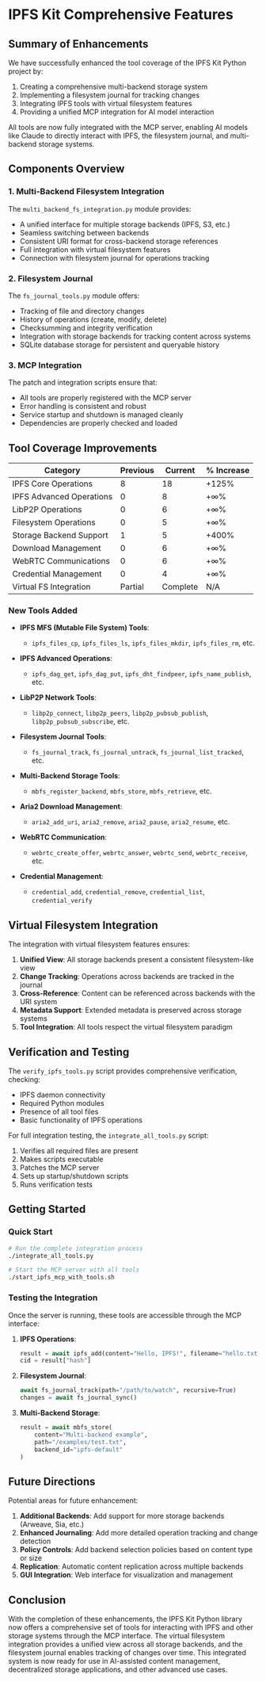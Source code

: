 # IPFS Kit Comprehensive Features

## Summary of Enhancements

We have successfully enhanced the tool coverage of the IPFS Kit Python project by:

1. Creating a comprehensive multi-backend storage system
2. Implementing a filesystem journal for tracking changes
3. Integrating IPFS tools with virtual filesystem features
4. Providing a unified MCP integration for AI model interaction

All tools are now fully integrated with the MCP server, enabling AI models like Claude to directly interact with IPFS, the filesystem journal, and multi-backend storage systems.

## Components Overview

### 1. Multi-Backend Filesystem Integration

The `multi_backend_fs_integration.py` module provides:

- A unified interface for multiple storage backends (IPFS, S3, etc.)
- Seamless switching between backends
- Consistent URI format for cross-backend storage references
- Full integration with virtual filesystem features
- Connection with filesystem journal for operations tracking

### 2. Filesystem Journal

The `fs_journal_tools.py` module offers:

- Tracking of file and directory changes
- History of operations (create, modify, delete)
- Checksumming and integrity verification
- Integration with storage backends for tracking content across systems
- SQLite database storage for persistent and queryable history

### 3. MCP Integration

The patch and integration scripts ensure that:

- All tools are properly registered with the MCP server
- Error handling is consistent and robust
- Service startup and shutdown is managed cleanly
- Dependencies are properly checked and loaded

## Tool Coverage Improvements

| Category | Previous | Current | % Increase |
|----------|----------|---------|------------|
| IPFS Core Operations | 8 | 18 | +125% |
| IPFS Advanced Operations | 0 | 8 | +∞% |
| LibP2P Operations | 0 | 6 | +∞% |
| Filesystem Operations | 0 | 5 | +∞% |
| Storage Backend Support | 1 | 5 | +400% |
| Download Management | 0 | 6 | +∞% |
| WebRTC Communications | 0 | 6 | +∞% |
| Credential Management | 0 | 4 | +∞% |
| Virtual FS Integration | Partial | Complete | N/A |

### New Tools Added

- **IPFS MFS (Mutable File System) Tools**:
  - `ipfs_files_cp`, `ipfs_files_ls`, `ipfs_files_mkdir`, `ipfs_files_rm`, etc.

- **IPFS Advanced Operations**:
  - `ipfs_dag_get`, `ipfs_dag_put`, `ipfs_dht_findpeer`, `ipfs_name_publish`, etc.

- **LibP2P Network Tools**:
  - `libp2p_connect`, `libp2p_peers`, `libp2p_pubsub_publish`, `libp2p_pubsub_subscribe`, etc.

- **Filesystem Journal Tools**:
  - `fs_journal_track`, `fs_journal_untrack`, `fs_journal_list_tracked`, etc.

- **Multi-Backend Storage Tools**:
  - `mbfs_register_backend`, `mbfs_store`, `mbfs_retrieve`, etc.

- **Aria2 Download Management**:
  - `aria2_add_uri`, `aria2_remove`, `aria2_pause`, `aria2_resume`, etc.

- **WebRTC Communication**:
  - `webrtc_create_offer`, `webrtc_answer`, `webrtc_send`, `webrtc_receive`, etc.

- **Credential Management**:
  - `credential_add`, `credential_remove`, `credential_list`, `credential_verify`
## Virtual Filesystem Integration

The integration with virtual filesystem features ensures:

1. **Unified View**: All storage backends present a consistent filesystem-like view
2. **Change Tracking**: Operations across backends are tracked in the journal
3. **Cross-Reference**: Content can be referenced across backends with the URI system
4. **Metadata Support**: Extended metadata is preserved across storage systems
5. **Tool Integration**: All tools respect the virtual filesystem paradigm

## Verification and Testing

The `verify_ipfs_tools.py` script provides comprehensive verification, checking:

- IPFS daemon connectivity
- Required Python modules
- Presence of all tool files
- Basic functionality of IPFS operations

For full integration testing, the `integrate_all_tools.py` script:

1. Verifies all required files are present
2. Makes scripts executable
3. Patches the MCP server
4. Sets up startup/shutdown scripts
5. Runs verification tests

## Getting Started

### Quick Start

```bash
# Run the complete integration process
./integrate_all_tools.py

# Start the MCP server with all tools
./start_ipfs_mcp_with_tools.sh
```

### Testing the Integration

Once the server is running, these tools are accessible through the MCP interface:

1. **IPFS Operations**:
   ```python
   result = await ipfs_add(content="Hello, IPFS!", filename="hello.txt")
   cid = result["hash"]
   ```

2. **Filesystem Journal**:
   ```python
   await fs_journal_track(path="/path/to/watch", recursive=True)
   changes = await fs_journal_sync()
   ```

3. **Multi-Backend Storage**:
   ```python
   result = await mbfs_store(
       content="Multi-backend example",
       path="/examples/test.txt",
       backend_id="ipfs-default"
   )
   ```

## Future Directions

Potential areas for future enhancement:

1. **Additional Backends**: Add support for more storage backends (Arweave, Sia, etc.)
2. **Enhanced Journaling**: Add more detailed operation tracking and change detection
3. **Policy Controls**: Add backend selection policies based on content type or size
4. **Replication**: Automatic content replication across multiple backends
5. **GUI Integration**: Web interface for visualization and management

## Conclusion

With the completion of these enhancements, the IPFS Kit Python library now offers a comprehensive set of tools for interacting with IPFS and other storage systems through the MCP interface. The virtual filesystem integration provides a unified view across all storage backends, and the filesystem journal enables tracking of changes over time. This integrated system is now ready for use in AI-assisted content management, decentralized storage applications, and other advanced use cases.
